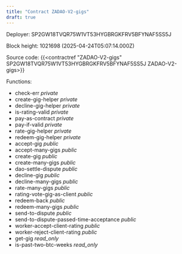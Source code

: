 ```yaml
---
title: "Contract ZADAO-V2-gigs"
draft: true
---
```

Deployer: SP2GW18TVQR75W1VT53HYGBRGKFRV5BFYNAF5SS5J


 



Block height: 1021698 (2025-04-24T05:07:14.000Z)

Source code: {{<contractref "ZADAO-V2-gigs" SP2GW18TVQR75W1VT53HYGBRGKFRV5BFYNAF5SS5J ZADAO-V2-gigs>}}

Functions:

* check-err _private_
* create-gig-helper _private_
* decline-gig-helper _private_
* is-rating-valid _private_
* pay-as-contract _private_
* pay-if-valid _private_
* rate-gig-helper _private_
* redeem-gig-helper _private_
* accept-gig _public_
* accept-many-gigs _public_
* create-gig _public_
* create-many-gigs _public_
* dao-settle-dispute _public_
* decline-gig _public_
* decline-many-gigs _public_
* rate-many-gigs _public_
* rating-vote-gig-as-client _public_
* redeem-back _public_
* redeem-many-gigs _public_
* send-to-dispute _public_
* send-to-dispute-passed-time-acceptance _public_
* worker-accept-client-rating _public_
* worker-reject-client-rating _public_
* get-gig _read_only_
* is-past-two-btc-weeks _read_only_
